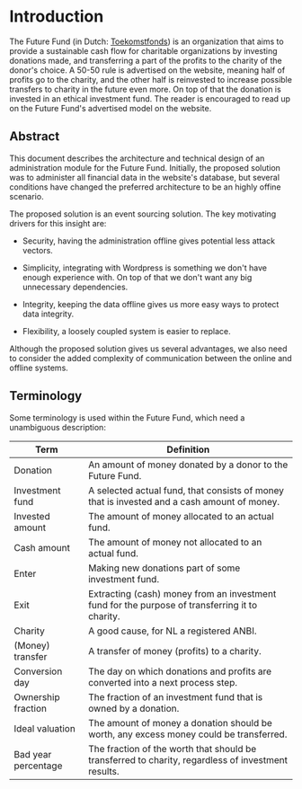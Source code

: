 # Introduction

The Future Fund (in Dutch: [Toekomstfonds](https://toekomstfonds.nl)) is an organization that aims to provide a sustainable cash flow for charitable organizations by investing donations made, and transferring a part of the profits to the charity of the donor's choice.
A 50-50 rule is advertised on the website, meaning half of profits go to the charity, and the other half is reinvested to increase possible transfers to charity in the future even more.
On top of that the donation is invested in an ethical investment fund.
The reader is encouraged to read up on the Future Fund's advertised model on the website.

## Abstract

This document describes the architecture and technical design of an administration module for the Future Fund.
Initially, the proposed solution was to administer all financial data in the website's database, but several conditions have changed the preferred architecture to be an highly offine scenario.

The proposed solution is an event sourcing solution.
The key motivating drivers for this insight are:

* Security, having the administration offline gives potential less attack vectors.

* Simplicity, integrating with Wordpress is something we don't have enough experience with. On top of that we don't want any big unnecessary dependencies.

* Integrity, keeping the data offline gives us more easy ways to protect data integrity.

* Flexibility, a loosely coupled system is easier to replace.

Although the proposed solution gives us several advantages, we also need to consider the added complexity of communication between the online and offline systems.

## Terminology

Some terminology is used within the Future Fund, which need a unambiguous description:

| Term                | Definition                                                                                         |
| ------------------- | -------------------------------------------------------------------------------------------------- |
| Donation            | An amount of money donated by a donor to the Future Fund.                                          |
| Investment fund     | A selected actual fund, that consists of money that is invested and a cash amount of money.        |
| Invested amount     | The amount of money allocated to an actual fund.                                                   |
| Cash amount         | The amount of money not allocated to an actual fund.                                               |
| Enter               | Making new donations part of some investment fund.                                                 |
| Exit                | Extracting (cash) money from an investment fund for the purpose of transferring it to charity.     |
| Charity             | A good cause, for NL a registered ANBI.                                                            |
| (Money) transfer    | A transfer of money (profits) to a charity.                                                        |
| Conversion day      | The day on which donations and profits are converted into a next process step.                     |
| Ownership fraction  | The fraction of an investment fund that is owned by a donation.                                    |
| Ideal valuation     | The amount of money a donation should be worth, any excess money could be transferred.             |
| Bad year percentage | The fraction of the worth that should be transferred to charity, regardless of investment results. |